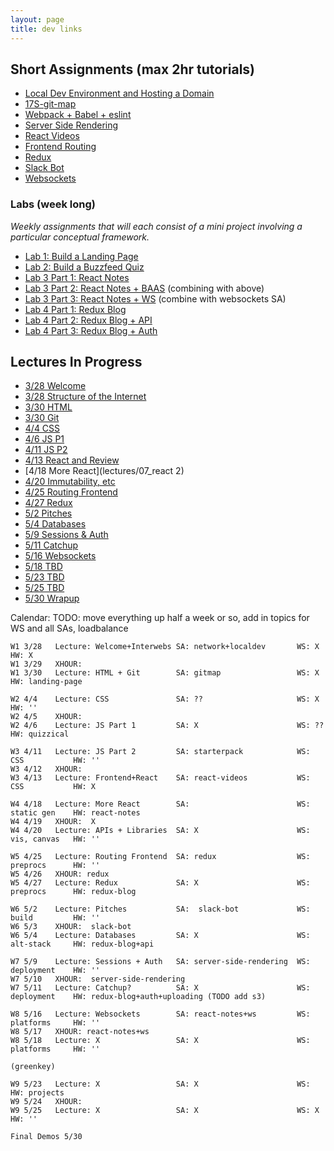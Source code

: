 ```yaml
---
layout: page
title: dev links
---
```



## Short Assignments (max 2hr tutorials)
  * [Local Dev Environment and Hosting a Domain](assignments/sa/localdev)
  * [17S-git-map](assignments/sa/git-map)
  * [Webpack + Babel + eslint](assignments/sa/starterpack)
  * [Server Side Rendering](assignments/sa/server-side)
  * [React Videos](assignments/sa/react-videos/)
  * [Frontend Routing](assignments/sa/routing)
  * [Redux](assignments/sa/redux)
  * [Slack Bot](assignments/sa/slack-bot)
  * [Websockets](assignments/sa/websockets)


### Labs (week long)
*Weekly assignments that will each consist of a mini project involving a particular conceptual framework.*

  * [Lab 1: Build a Landing Page](assignments/lab/landing-page)
  * [Lab 2: Build a Buzzfeed Quiz](assignments/lab/quizzical)
  * [Lab 3 Part 1: React Notes](assignments/lab/react-notes)
  * [Lab 3 Part 2: React Notes + BAAS](assignments/lab/react-notes+baas) (combining with above)
  * [Lab 3 Part 3: React Notes + WS](assignments/lab/react-notes+server) (combine with websockets SA)
  * [Lab 4 Part 1: Redux Blog](assignments/lab/redux-blog)
  * [Lab 4 Part 2: Redux Blog + API](assignments/lab/redux-blog+server)
  * [Lab 4 Part 3: Redux Blog + Auth](assignments/lab/redux-blog+auth)


## Lectures In Progress

  * [3/28 Welcome](lectures/00_welcome/)
  * [3/28 Structure of the Internet](lectures/01_interwebs/)
  * [3/30 HTML](lectures/02_html/)
  * [3/30 Git](lectures/02_git/)
  * [4/4 CSS](lectures/03_css/)
  * [4/6 JS P1](lectures/04_js1)
  * [4/11 JS P2](lectures/05_js2)
  * [4/13 React and Review](lectures/06_react1)
  * [4/18 More React](lectures/07_react  2)
  * [4/20 Immutability, etc](lectures/08_immutable)
  * [4/25 Routing Frontend](lectures/09_routing)
  * [4/27 Redux](lectures/10_redux)
  * [5/2 Pitches](lectures/11_pitches)
  * [5/4 Databases](lectures/12_intro_to_databases)
  * [5/9 Sessions & Auth](lectures/13_sessions_auth)
  * [5/11 Catchup](lectures/14_catchup)
  * [5/16 Websockets](lectures/15_websockets)
  * [5/18 TBD]()
  * [5/23 TBD]()
  * [5/25 TBD]()
  * [5/30 Wrapup](lectures/16_wrapup)


Calendar:
TODO: move everything up half a week or so, add in topics for WS and all SAs, loadbalance

```
W1 3/28   Lecture: Welcome+Interwebs SA: network+localdev       WS: X             HW: X
W1 3/29   XHOUR:
W1 3/30   Lecture: HTML + Git        SA: gitmap                 WS: X             HW: landing-page

W2 4/4    Lecture: CSS               SA: ??                     WS: X             HW: ''
W2 4/5    XHOUR:
W2 4/6    Lecture: JS Part 1         SA: X                      WS: ??            HW: quizzical

W3 4/11   Lecture: JS Part 2         SA: starterpack            WS: CSS           HW: ''
W3 4/12   XHOUR:  
W3 4/13   Lecture: Frontend+React    SA: react-videos           WS: CSS           HW: X

W4 4/18   Lecture: More React        SA:                        WS: static gen    HW: react-notes
W4 4/19   XHOUR:  X
W4 4/20   Lecture: APIs + Libraries  SA: X                      WS: vis, canvas   HW: ''

W5 4/25   Lecture: Routing Frontend  SA: redux                  WS: preprocs      HW: ''
W5 4/26   XHOUR: redux
W5 4/27   Lecture: Redux             SA: X                      WS: preprocs      HW: redux-blog

W6 5/2    Lecture: Pitches           SA:  slack-bot             WS: build         HW: ''
W6 5/3    XHOUR:  slack-bot
W6 5/4    Lecture: Databases         SA: X                      WS: alt-stack     HW: redux-blog+api

W7 5/9    Lecture: Sessions + Auth   SA: server-side-rendering  WS: deployment    HW: ''
W7 5/10   XHOUR:  server-side-rendering
W7 5/11   Lecture: Catchup?          SA: X                      WS: deployment    HW: redux-blog+auth+uploading (TODO add s3)

W8 5/16   Lecture: Websockets        SA: react-notes+ws         WS: platforms     HW: ''
W8 5/17   XHOUR: react-notes+ws
W8 5/18   Lecture: X                 SA: X                      WS: platforms     HW: ''

(greenkey)

W9 5/23   Lecture: X                 SA: X                      WS:               HW: projects
W9 5/24   XHOUR:
W9 5/25   Lecture: X                 SA: X                      WS: X             HW: ''

Final Demos 5/30
```
